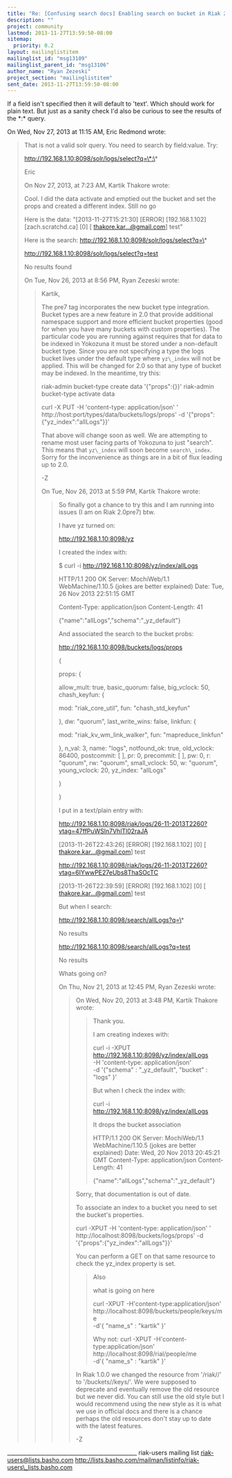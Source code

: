 ```yaml
---
title: "Re: [Confusing search docs] Enabling search on bucket in Riak 2.0"
description: ""
project: community
lastmod: 2013-11-27T13:59:50-08:00
sitemap:
  priority: 0.2
layout: mailinglistitem
mailinglist_id: "msg13109"
mailinglist_parent_id: "msg13106"
author_name: "Ryan Zezeski"
project_section: "mailinglistitem"
sent_date: 2013-11-27T13:59:50-08:00
---
```



If a field isn't specified then it will default to 'text'. Which should
work for plain text. But just as a sanity check I'd also be curious to see
the results of the \*:\* query.


On Wed, Nov 27, 2013 at 11:15 AM, Eric Redmond  wrote:

> That is not a valid solr query. You need to search by field:value. Try:
>
> http://192.168.1.10:8098/solr/logs/select?q=\*:\*
>
> Eric
>
> On Nov 27, 2013, at 7:23 AM, Kartik Thakore  wrote:
>
> Cool. I did the data activate and emptied out the bucket and set the props
> and created a different index. Still no go
>
> Here is the data:
> "[2013-11-27T15:21:30] [ERROR] [192.168.1.102] [zach.scratchd.ca] [0] [
> thakore.kar...@gmail.com] test"
>
> Here is the search:
> http://192.168.1.10:8098/solr/logs/select?q=\*
>
> http://192.168.1.10:8098/solr/logs/select?q=test
>
>
> No results found
>
>
> On Tue, Nov 26, 2013 at 8:56 PM, Ryan Zezeski  wrote:
>
>> Kartik,
>>
>> The pre7 tag incorporates the new bucket type integration. Bucket types
>> are a new feature in 2.0 that provide additional namespace support and more
>> efficient bucket properties (good for when you have many buckets with
>> custom properties). The particular code you are running against requires
>> that for data to be indexed in Yokozuna it must be stored under a
>> non-default bucket type. Since you are not specifying a type the logs
>> bucket lives under the default type where `yz\_index` will not be applied.
>> This will be changed for 2.0 so that any type of bucket may be indexed. In
>> the meantime, try this:
>>
>> riak-admin bucket-type create data '{"props":{}}'
>> riak-admin bucket-type activate data
>>
>> curl -X PUT -H 'content-type: application/json' '
>> http://host:port/types/data/buckets/logs/props' -d
>> '{"props":{"yz\_index":"allLogs"}}'
>>
>> That above will change soon as well. We are attempting to rename most
>> user facing parts of Yokozuna to just "search". This means that `yz\_index`
>> will soon become `search\_index`. Sorry for the inconvenience as things are
>> in a bit of flux leading up to 2.0.
>>
>> -Z
>>
>>
>> On Tue, Nov 26, 2013 at 5:59 PM, Kartik Thakore wrote:
>>
>>> So finally got a chance to try this and I am running into issues (I am
>>> on Riak 2.0pre7) btw.
>>>
>>> I have yz turned on:
>>>
>>> http://192.168.1.10:8098/yz
>>>
>>> I created the index with:
>>>
>>> $ curl -i http://192.168.1.10:8098/yz/index/allLogs
>>>
>>> HTTP/1.1 200 OK
>>> Server: MochiWeb/1.1 WebMachine/1.10.5 (jokes are better explained)
>>> Date: Tue, 26 Nov 2013 22:51:15 GMT
>>>
>>> Content-Type: application/json
>>> Content-Length: 41
>>>
>>> {"name":"allLogs","schema":"\_yz\_default"}
>>>
>>>
>>> And associated the search to the bucket probs:
>>>
>>> http://192.168.1.10:8098/buckets/logs/props
>>>
>>> {
>>>
>>> props:
>>> {
>>>
>>> allow\_mult: true,
>>> basic\_quorum: false,
>>> big\_vclock: 50,
>>> chash\_keyfun:
>>> {
>>>
>>> mod: "riak\_core\_util",
>>> fun: "chash\_std\_keyfun"
>>>
>>> },
>>> dw: "quorum",
>>> last\_write\_wins: false,
>>> linkfun:
>>> {
>>>
>>> mod: "riak\_kv\_wm\_link\_walker",
>>> fun: "mapreduce\_linkfun"
>>>
>>> },
>>> n\_val: 3,
>>> name: "logs",
>>> notfound\_ok: true,
>>> old\_vclock: 86400,
>>> postcommit: [ ],
>>> pr: 0,
>>> precommit: [ ],
>>> pw: 0,
>>> r: "quorum",
>>> rw: "quorum",
>>> small\_vclock: 50,
>>> w: "quorum",
>>> young\_vclock: 20,
>>> yz\_index: "allLogs"
>>>
>>> }
>>>
>>> }
>>>
>>> I put in a text/plain entry with:
>>>
>>>
>>> http://192.168.1.10:8098/riak/logs/26-11-2013T2260?vtag=47ffPuWSln7VhlTl02raJA
>>>
>>> [2013-11-26T22:43:26] [ERROR] [192.168.1.102] [0] [
>>> thakore.kar...@gmail.com] test
>>>
>>>
>>> http://192.168.1.10:8098/riak/logs/26-11-2013T2260?vtag=6IYwwPE27eUbs8ThaSOcTC
>>>
>>> [2013-11-26T22:39:59] [ERROR] [192.168.1.102] [0] [
>>> thakore.kar...@gmail.com] test
>>>
>>>
>>>
>>> But when I search:
>>>
>>> http://192.168.1.10:8098/search/allLogs?q=\*
>>>
>>> No results
>>>
>>> http://192.168.1.10:8098/search/allLogs?q=test
>>>
>>> No results
>>>
>>>
>>> Whats going on?
>>>
>>>
>>>
>>>
>>>
>>>
>>>
>>>
>>> On Thu, Nov 21, 2013 at 12:45 PM, Ryan Zezeski 
>>> wrote:
>>> >
>>> >
>>> >
>>> >
>>> > On Wed, Nov 20, 2013 at 3:48 PM, Kartik Thakore 
>>> wrote:
>>> >>
>>> >> Thank you.
>>> >>
>>> >> I am creating indexes with:
>>> >>
>>> >> curl -i -XPUT http://192.168.1.10:8098/yz/index/allLogs \
>>> >> -H 'content-type: application/json' \
>>> >> -d '{"schema" : "\_yz\_default", "bucket" : "logs" }'
>>> >>
>>> >>
>>> >> But when I check the index with:
>>> >>
>>> >> curl -i http://192.168.1.10:8098/yz/index/allLogs
>>> >>
>>> >> It drops the bucket association
>>> >>
>>> >> HTTP/1.1 200 OK
>>> >> Server: MochiWeb/1.1 WebMachine/1.10.5 (jokes are better explained)
>>> >> Date: Wed, 20 Nov 2013 20:45:21 GMT
>>> >> Content-Type: application/json
>>> >> Content-Length: 41
>>> >>
>>> >> {"name":"allLogs","schema":"\_yz\_default"}
>>> >
>>> >
>>> > Sorry, that documentation is out of date.
>>> >
>>> > To associate an index to a bucket you need to set the bucket's
>>> properties.
>>> >
>>> > curl -XPUT -H 'content-type: application/json' '
>>> http://localhost:8098/buckets/logs/props' -d
>>> '{"props":{"yz\_index":"allLogs"}}'
>>> >
>>> > You can perform a GET on that same resource to check the yz\_index
>>> property is set.
>>> >
>>> >>
>>> >> Also
>>> >>
>>> >> what is going on here
>>> >>
>>> >> curl -XPUT -H'content-type:application/json'
>>> http://localhost:8098/buckets/people/keys/me \
>>> >> -d'{ "name\_s" : "kartik" }'
>>> >>
>>> >> Why not:
>>> >> curl -XPUT -H'content-type:application/json'
>>> http://localhost:8098/rial/people/me \
>>> >> -d'{ "name\_s" : "kartik" }'
>>> >
>>> >
>>> >
>>> > In Riak 1.0.0 we changed the resource from '/riak//' to
>>> '/buckets//keys/'. We were supposed to deprecate and
>>> eventually remove the old resource but we never did. You can still use the
>>> old style but I would recommend using the new style as it is what we use in
>>> official docs and there is a chance perhaps the old resources don't stay up
>>> to date with the latest features.
>>> >
>>> >
>>> > -Z
>>>
>>
>>
>
>
\_\_\_\_\_\_\_\_\_\_\_\_\_\_\_\_\_\_\_\_\_\_\_\_\_\_\_\_\_\_\_\_\_\_\_\_\_\_\_\_\_\_\_\_\_\_\_
riak-users mailing list
riak-users@lists.basho.com
http://lists.basho.com/mailman/listinfo/riak-users\_lists.basho.com


